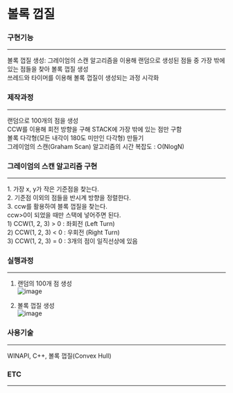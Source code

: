 # 볼록 껍질

<h3> 구현기능 </h3> <hr>
볼록 껍질 생성: 그레이엄의 스캔 알고리즘을 이용해 랜덤으로 생성된 점들 중 가장 밖에 있는 점들을 찾아 볼록 껍질 생성<br>
쓰레드와 타이머를 이용해 볼록 껍질이 생성되는 과정 시각화

<h3> 제작과정 </h3> <hr>
랜덤으로 100개의 점을 생성<br>
CCW를 이용해 회전 방향을 구해 STACK에 가장 밖에 있는 점만 구함<br>
볼록 다각형(모든 내각이 180도 미만인 다각형) 만들기<br>
그레이엄의 스캔(Graham Scan) 알고리즘의 시간 복잡도 : O(NlogN)<br>

<h3>그레이엄의 스캔 알고리즘 구현</h3><hr>
1. 가장 x, y가 작은 기준점을 찾는다.<br>
2. 기준점 이외의 점들을 반시계 방향을 정렬한다.<br>
3. ccw를 활용하여 블록 껍질을 찾는다.<br>
ccw>0이 되었을 때만 스택에 넣어주면 된다.<br>
1) CCW(1, 2, 3) > 0 : 좌회전 (Left Turn)<br>
2) CCW(1, 2, 3) < 0 : 우회전 (Right Turn)<br>
3) CCW(1, 2, 3) = 0 : 3개의 점이 일직선상에 있음<br>

<h3> 실행과정 </h3><hr>

1. 랜덤의 100개 점 생성<br>
![image](https://user-images.githubusercontent.com/69779719/187389788-e0cd2a5e-a0b1-4965-bbc1-4a81ef782529.png)

2. 볼록 껍질 생성<br>
![image](https://user-images.githubusercontent.com/69779719/187389904-aa445c2d-ecc7-4f34-b49a-21ffd9717355.png)

<h3> 사용기술 </h3> <hr>
WINAPI, C++, 볼록 껍질(Convex Hull)

<h3> ETC </h3> <hr>



